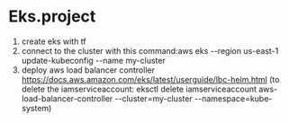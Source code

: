 # Eks.project
1. create eks with tf
2. connect to the cluster with this command:aws eks --region us-east-1 update-kubeconfig --name my-cluster
3. deploy aws load balancer controller https://docs.aws.amazon.com/eks/latest/userguide/lbc-helm.html (to delete the iamserviceaccount: eksctl delete iamserviceaccount aws-load-balancer-controller --cluster=my-cluster --namespace=kube-system)

 